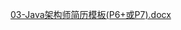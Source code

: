 [03-Java架构师简历模板(P6+或P7).docx](https://www.yuque.com/attachments/yuque/0/2023/docx/34624608/1693816587775-90198995-b0c5-47ab-82c1-af7a65f4d588.docx)
